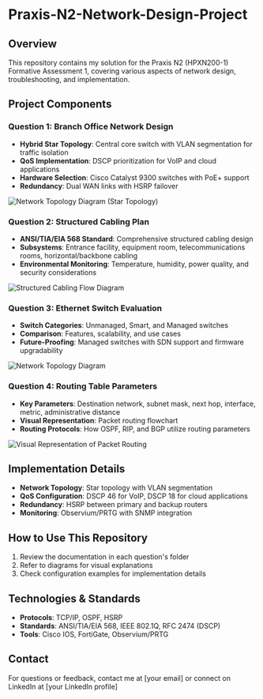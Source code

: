 # Praxis-N2-Network-Design-Project

## Overview
This repository contains my solution for the Praxis N2 (HPXN200-1) Formative Assessment 1, covering various aspects of network design, troubleshooting, and implementation.

## Project Components

### Question 1: Branch Office Network Design
- **Hybrid Star Topology**: Central core switch with VLAN segmentation for traffic isolation
- **QoS Implementation**: DSCP prioritization for VoIP and cloud applications
- **Hardware Selection**: Cisco Catalyst 9300 switches with PoE+ support
- **Redundancy**: Dual WAN links with HSRP failover

![Network Topology Diagram (Star Topology)](https://github.com/user-attachments/assets/08e2d3ba-e4c6-4760-8d9f-643a028121e1)


### Question 2: Structured Cabling Plan
- **ANSI/TIA/EIA 568 Standard**: Comprehensive structured cabling design
- **Subsystems**: Entrance facility, equipment room, telecommunications rooms, horizontal/backbone cabling
- **Environmental Monitoring**: Temperature, humidity, power quality, and security considerations

![Structured Cabling Flow Diagram](https://github.com/user-attachments/assets/e1a95a73-5069-43d4-8505-5443844e6494)


### Question 3: Ethernet Switch Evaluation
- **Switch Categories**: Unmanaged, Smart, and Managed switches
- **Comparison**: Features, scalability, and use cases
- **Future-Proofing**: Managed switches with SDN support and firmware upgradability

![Network Topology Diagram](https://github.com/user-attachments/assets/240d5a8c-ebaa-4694-9f6b-bca2a8671dd2)


### Question 4: Routing Table Parameters
- **Key Parameters**: Destination network, subnet mask, next hop, interface, metric, administrative distance
- **Visual Representation**: Packet routing flowchart
- **Routing Protocols**: How OSPF, RIP, and BGP utilize routing parameters

![Visual Representation of Packet Routing](https://github.com/user-attachments/assets/7845368a-497a-41c7-8e93-ed343608bf1b)


## Implementation Details
- **Network Topology**: Star topology with VLAN segmentation
- **QoS Configuration**: DSCP 46 for VoIP, DSCP 18 for cloud applications
- **Redundancy**: HSRP between primary and backup routers
- **Monitoring**: Observium/PRTG with SNMP integration

## How to Use This Repository
1. Review the documentation in each question's folder
2. Refer to diagrams for visual explanations
3. Check configuration examples for implementation details

## Technologies & Standards
- **Protocols**: TCP/IP, OSPF, HSRP
- **Standards**: ANSI/TIA/EIA 568, IEEE 802.1Q, RFC 2474 (DSCP)
- **Tools**: Cisco IOS, FortiGate, Observium/PRTG

## Contact
For questions or feedback, contact me at [your email] or connect on LinkedIn at [your LinkedIn profile]
